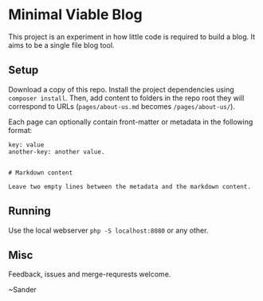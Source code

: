 # Minimal Viable Blog

This project is an experiment in how little code is required to build a blog.
It aims to be a single file blog tool.

## Setup

Download a copy of this repo. Install the project dependencies using `composer install`. Then, add content to folders in the repo root they will correspond to URLs (`pages/about-us.md` becomes `/pages/about-us/`).

Each page can optionally contain front-matter or metadata in the following format:

```
key: value
another-key: another value.


# Markdown content

Leave two empty lines between the metadata and the markdown content.
```

## Running

Use the local webserver `php -S localhost:8080` or any other.

## Misc

Feedback, issues and merge-requrests welcome.

~Sander
